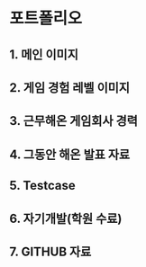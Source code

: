 # 포트폴리오


## 1. 메인 이미지

## 2. 게임 경험 레벨 이미지

## 3. 근무해온 게임회사 경력

## 4. 그동안 해온 발표 자료

## 5. Testcase

## 6. 자기개발(학원 수료)

## 7. GITHUB 자료
